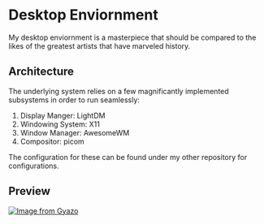 # Desktop Enviornment

My desktop enviornment is a masterpiece that should be compared to the likes of the greatest artists that have marveled history.

## Architecture

The underlying system relies on a few magnificantly implemented subsystems in order to run seamlessly:

1. Display Manger: LightDM
1. Windowing System: X11
3. Window Manager: AwesomeWM
4. Compositor: picom

The configuration for these can be found under my other repository for configurations.

## Preview

[![Image from Gyazo](https://i.gyazo.com/a39178d3e3fea6fdb06547b67863c445.png)](https://gyazo.com/a39178d3e3fea6fdb06547b67863c445)
